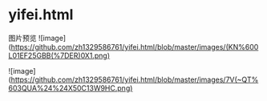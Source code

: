 ﻿# yifei.html
图片预览
![image](https://github.com/zh1329586761/yifei.html/blob/master/images/(KN%600L01EF25GBB(%7DER)0X1.png)


![image](https://github.com/zh1329586761/yifei.html/blob/master/images/7V(~QT%603QUA%24%24X50C13W9HC.png)
